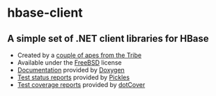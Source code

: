 hbase-client
============

## A simple set of .NET client libraries for HBase ##

- Created by a [couple of apes from the Tribe](https://github.com/TheTribe/hbase-client/blob/master/authors.md)
- Available under the [FreeBSD](https://github.com/TheTribe/hbase-client/blob/master/LICENSE) license
- [Documentation](http://thetribe.github.io/hbase-client/) provided by [Doxygen](http://www.doxygen.org/)
- [Test status reports](http://thetribe.github.io/hbase-client/pickles/) provided by [Pickles](https://github.com/picklesdoc/pickles)
- [Test coverage reports](http://thetribe.github.io/hbase-client/dotCover/) provided by [dotCover](http://www.jetbrains.com/dotcover/)
